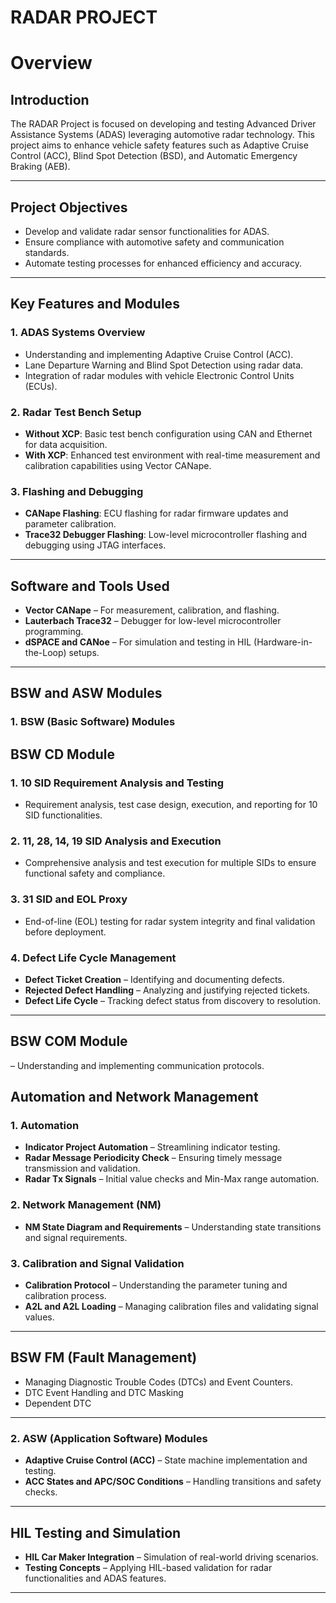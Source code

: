 # RADAR PROJECT

# **Overview**

## **Introduction**  
The RADAR Project is focused on developing and testing Advanced Driver Assistance Systems (ADAS) leveraging automotive radar technology. This project aims to enhance vehicle safety features such as Adaptive Cruise Control (ACC), Blind Spot Detection (BSD), and Automatic Emergency Braking (AEB).

---

## **Project Objectives**  
- Develop and validate radar sensor functionalities for ADAS.  
- Ensure compliance with automotive safety and communication standards.  
- Automate testing processes for enhanced efficiency and accuracy.  

---

## **Key Features and Modules**  
### 1. **ADAS Systems Overview**  
- Understanding and implementing Adaptive Cruise Control (ACC).  
- Lane Departure Warning and Blind Spot Detection using radar data.  
- Integration of radar modules with vehicle Electronic Control Units (ECUs).  

### 2. **Radar Test Bench Setup**  
- **Without XCP**: Basic test bench configuration using CAN and Ethernet for data acquisition.  
- **With XCP**: Enhanced test environment with real-time measurement and calibration capabilities using Vector CANape.  

### 3. **Flashing and Debugging**  
- **CANape Flashing**: ECU flashing for radar firmware updates and parameter calibration.  
- **Trace32 Debugger Flashing**: Low-level microcontroller flashing and debugging using JTAG interfaces.  

---

## **Software and Tools Used**  
- **Vector CANape** – For measurement, calibration, and flashing.  
- **Lauterbach Trace32** – Debugger for low-level microcontroller programming.  
- **dSPACE and CANoe** – For simulation and testing in HIL (Hardware-in-the-Loop) setups.  

---
## **BSW and ASW Modules**  

### 1. **BSW (Basic Software) Modules** 
## **BSW CD Module**
  
### 1. **10 SID Requirement Analysis and Testing**  
- Requirement analysis, test case design, execution, and reporting for 10 SID functionalities.  

### 2. **11, 28, 14, 19 SID Analysis and Execution**  
- Comprehensive analysis and test execution for multiple SIDs to ensure functional safety and compliance.  

### 3. **31 SID and EOL Proxy**  
- End-of-line (EOL) testing for radar system integrity and final validation before deployment.  

### 4. **Defect Life Cycle Management**  
- **Defect Ticket Creation** – Identifying and documenting defects.  
- **Rejected Defect Handling** – Analyzing and justifying rejected tickets.  
- **Defect Life Cycle** – Tracking defect status from discovery to resolution.  

---

 
## **BSW COM Module** 
– Understanding and implementing communication protocols.  

## **Automation and Network Management**  
### 1. **Automation**  
- **Indicator Project Automation** – Streamlining indicator testing.  
- **Radar Message Periodicity Check** – Ensuring timely message transmission and validation.  
- **Radar Tx Signals** – Initial value checks and Min-Max range automation.  

### 2. **Network Management (NM)**  
- **NM State Diagram and Requirements** – Understanding state transitions and signal requirements.  

### 3. **Calibration and Signal Validation**  
- **Calibration Protocol** – Understanding the parameter tuning and calibration process.  
- **A2L and A2L Loading** – Managing calibration files and validating signal values.  

---
## **BSW FM (Fault Management)** 
 - Managing Diagnostic Trouble Codes (DTCs) and Event Counters.
 - DTC Event Handling and DTC Masking
 - Dependent DTC

---
### 2. **ASW (Application Software) Modules**  
- **Adaptive Cruise Control (ACC)** – State machine implementation and testing.  
- **ACC States and APC/SOC Conditions** – Handling transitions and safety checks.  

---

## **HIL Testing and Simulation**  
- **HIL Car Maker Integration** – Simulation of real-world driving scenarios.  
- **Testing Concepts** – Applying HIL-based validation for radar functionalities and ADAS features.  

---
